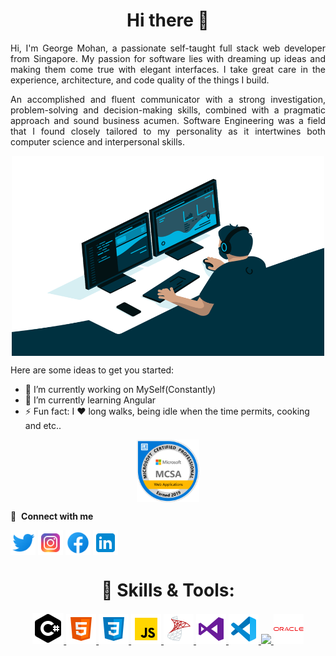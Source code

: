 ### <h1 align="center"> Hi there 👋</h1> 

<p align="justify">Hi, I'm George Mohan, a passionate self-taught full stack web developer from Singapore. My passion for software lies with dreaming up ideas and making them come true with elegant interfaces. I take great care in the experience, architecture, and code quality of the things I build.</p>

<p align="justify">An accomplished and fluent communicator with a strong investigation, problem-solving and decision-making skills, combined with a pragmatic approach and sound business acumen. Software Engineering was a field that I found closely tailored to my personality as it intertwines both computer science and interpersonal skills.</p>

<p align="center"><img align="center" alt="GIF" src="https://github.com/mohanbastian/mohanbastian/blob/main/Assets/image_processing20210918-17862-nvbxxl.gif" width="500" height="320" /></p>

Here are some ideas to get you started:
- 🔭 I’m currently working on MySelf(Constantly)
- 🌱 I’m currently learning Angular
- ⚡ Fun fact: I ❤️ long walks, being idle when the time permits, cooking and etc..

<p align="center"><img align="center" src="https://github.com/mohanbastian/mohanbastian/blob/main/Assets/MCSA-Web-Applications-2019.png" alt="MCSA: Web Applications - Certified" height="100" width="100" /></p>

🔗 &nbsp;**Connect with me**
<p align="left">
<a href="https://twitter.com/gmbastiampillai" target="blank"><img align="center" src="https://github.com/mohanbastian/mohanbastian/blob/main/Assets/twitter-48.png" alt="George Mohan Bastiampillai" height="40" width="40" /></a>
<a href="https://www.instagram.com/gmbastiampillai/" target="blank"><img align="center" src="https://github.com/mohanbastian/mohanbastian/blob/main/Assets/instagram-48.png" alt="George Mohan Bastiampillai" height="40" width="40" /></a>
<a href="https://www.facebook.com/mohan.bastian" target="blank"><img align="center" src="https://github.com/mohanbastian/mohanbastian/blob/main/Assets/facebook-48.png" alt="George Mohan Bastiampillai" height="40" width="40" /></a>  
  <a href="https://www.linkedin.com/in/mohanbastiampillai/" target="blank"><img align="center" src="https://github.com/mohanbastian/mohanbastian/blob/main/Assets/linkedin-48.png" alt="George Mohan Bastiampillai" height="40" width="40" /></a>  
  
  <h1 align="center"> 🔧 Skills & Tools: </h1>
  
  <p align="center">
  <a href="https://docs.microsoft.com/en-us/dotnet/csharp/">
    <img src="https://github.com/mohanbastian/mohanbastian/blob/main/Assets/c-sharp-logo-50.png">
  </a>
  <a href="https://html.com/">
    <img src="https://github.com/mohanbastian/mohanbastian/blob/main/Assets/icons8-html-5-48.png">
  </a>
  <a href="https://www.w3schools.com/css/">
    <img src="https://github.com/mohanbastian/mohanbastian/blob/main/Assets/icons8-css3-48.png">
  </a>
  <a href="https://www.javascript.com/">
    <img src="https://github.com/mohanbastian/mohanbastian/blob/main/Assets/icons8-javascript-48.png">
  </a>
  <a href="https://www.microsoft.com/en-us/sql-server">
    <img src="https://github.com/mohanbastian/mohanbastian/blob/main/Assets/icons8-microsoft-sql-server-48.png">
  </a>
  <a href="https://visualstudio.microsoft.com/">
    <img src="https://github.com/mohanbastian/mohanbastian/blob/main/Assets/icons8-visual-studio-48.png">
  </a>
  <a href="https://code.visualstudio.com/">
    <img src="https://github.com/mohanbastian/mohanbastian/blob/main/Assets/visual-studio-code-2019-48.png">
  </a>
  <a href="https://www.json.org/json-en.html">
    <img src="https://img.shields.io/badge/JSON-000000?style=for-the-badge&logo=JSON&logoColor=white">
  </a>
  <a href="https://www.oracle.com/sg/index.html">
    <img src="https://github.com/mohanbastian/mohanbastian/blob/main/Assets/icons8-oracle-logo-48.png">
  </a>
  
</p>
<!--
**mohanbastian/mohanbastian** is a ✨ _special_ ✨ repository because its `README.md` (this file) appears on your GitHub profile. 
-->

